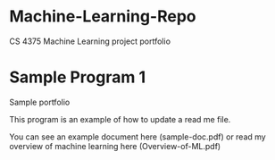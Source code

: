# Machine-Learning-Repo
CS 4375 Machine Learning project portfolio

# Sample Program 1 
Sample portfolio

This program is an example of how to update a read me file. 

You can see an example document here (sample-doc.pdf) or read my overview of machine learning here (Overview-of-ML.pdf)

